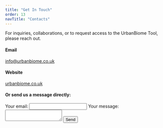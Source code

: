 ```yaml
---
title: "Get In Touch"
order: 13
navTitle: "Contacts"
---
```

For inquiries, collaborations, or to request access to the UrbanBiome Tool, please reach out.

#### Email
[info@urbanbiome.co.uk](mailto:info@urbanbiome.co.uk)

#### Website
[urbanbiome.co.uk](http://urbanbiome.co.uk)

<div class="contact-form-container">
  <h4>Or send us a message directly:</h4>
  <form action="https://formspree.io/f/xldnljgb" method="POST">
    <label>
      Your email:
      <input type="email" name="email">
    </label>
    <label>
      Your message:
      <textarea name="message"></textarea>
    </label>
    <button type="submit" class="btn">Send</button>
  </form>
</div>
